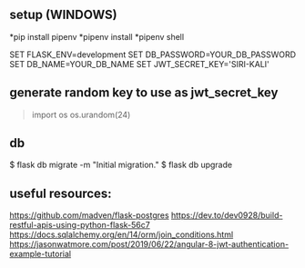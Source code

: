 ## setup (WINDOWS)
*pip install pipenv
*pipenv install 
*pipenv shell

SET FLASK_ENV=development
SET DB_PASSWORD=YOUR_DB_PASSWORD
SET DB_NAME=YOUR_DB_NAME
SET JWT_SECRET_KEY='SIRI-KALI'

## generate random key to use as jwt_secret_key
> import os
> os.urandom(24)

## db
 $ flask db migrate -m "Initial migration."
 $ flask db upgrade

## useful resources:
https://github.com/madven/flask-postgres
https://dev.to/dev0928/build-restful-apis-using-python-flask-56c7
https://docs.sqlalchemy.org/en/14/orm/join_conditions.html
https://jasonwatmore.com/post/2019/06/22/angular-8-jwt-authentication-example-tutorial